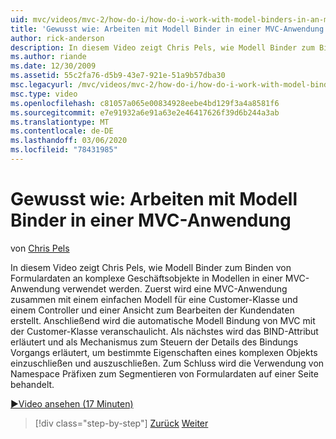 ```yaml
---
uid: mvc/videos/mvc-2/how-do-i/how-do-i-work-with-model-binders-in-an-mvc-application
title: 'Gewusst wie: Arbeiten mit Modell Binder in einer MVC-Anwendung | Microsoft-Dokumentation'
author: rick-anderson
description: In diesem Video zeigt Chris Pels, wie Modell Binder zum Binden von Formulardaten an komplexe Geschäftsobjekte in Modellen in einer MVC-Anwendung verwendet werden. Zuerst eine MVC-Applicat...
ms.author: riande
ms.date: 12/30/2009
ms.assetid: 55c2fa76-d5b9-43e7-921e-51a9b57dba30
msc.legacyurl: /mvc/videos/mvc-2/how-do-i/how-do-i-work-with-model-binders-in-an-mvc-application
msc.type: video
ms.openlocfilehash: c81057a065e00834928eebe4bd129f3a4a8581f6
ms.sourcegitcommit: e7e91932a6e91a63e2e46417626f39d6b244a3ab
ms.translationtype: MT
ms.contentlocale: de-DE
ms.lasthandoff: 03/06/2020
ms.locfileid: "78431985"
---
```

# <a name="how-do-i-work-with-model-binders-in-an-mvc-application"></a>Gewusst wie: Arbeiten mit Modell Binder in einer MVC-Anwendung

von [Chris Pels](https://twitter.com/chrispels)

In diesem Video zeigt Chris Pels, wie Modell Binder zum Binden von Formulardaten an komplexe Geschäftsobjekte in Modellen in einer MVC-Anwendung verwendet werden. Zuerst wird eine MVC-Anwendung zusammen mit einem einfachen Modell für eine Customer-Klasse und einem Controller und einer Ansicht zum Bearbeiten der Kundendaten erstellt. Anschließend wird die automatische Modell Bindung von MVC mit der Customer-Klasse veranschaulicht. Als nächstes wird das BIND-Attribut erläutert und als Mechanismus zum Steuern der Details des Bindungs Vorgangs erläutert, um bestimmte Eigenschaften eines komplexen Objekts einzuschließen und auszuschließen. Zum Schluss wird die Verwendung von Namespace Präfixen zum Segmentieren von Formulardaten auf einer Seite behandelt.

[&#9654;Video ansehen (17 Minuten)](https://channel9.msdn.com/Blogs/ASP-NET-Site-Videos/how-do-i-work-with-model-binders-in-an-mvc-application)

> [!div class="step-by-step"]
> [Zurück](how-do-i-create-a-custom-html-helper-for-an-mvc-application.md)
> [Weiter](how-do-i-use-httpverbs-attributes-in-an-mvc-application.md)
